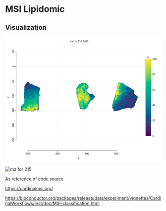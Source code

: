 # MSI Lipidomic


## Visualization





![mz for 810.3459](https://github.com/FenosoaRandrianjatovo/meta_base_MSI/blob/main/images/msa_nm_ion_image.png)

![mz for 215]([https://github.com/FenosoaRandrianjatovo/meta_base_MSI/blob/main/images/msa_nm_ion_image.png](https://github.com/FenosoaRandrianjatovo/meta_base_MSI/blob/main/images/msa_nm_ion_image_mz_215.png))


As reference of code source 

https://cardinalmsi.org/

https://bioconductor.org/packages/release/data/experiment/vignettes/CardinalWorkflows/inst/doc/MSI-classification.html
